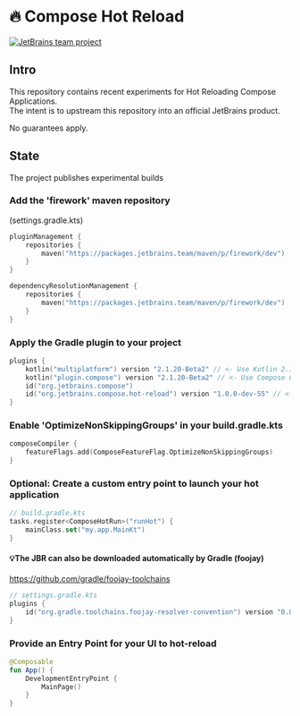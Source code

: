# 🔥 Compose Hot Reload

[![JetBrains team project](https://jb.gg/badges/incubator.svg)](https://confluence.jetbrains.com/display/ALL/JetBrains+on+GitHub)

## Intro

This repository contains recent experiments for Hot Reloading Compose Applications.  
The intent is to upstream this repository into an official JetBrains product.

No guarantees apply.

## State

The project publishes experimental builds

### Add the 'firework' maven repository

(settings.gradle.kts)

```kotlin
pluginManagement {
    repositories {
        maven("https://packages.jetbrains.team/maven/p/firework/dev")
    }
}

dependencyResolutionManagement {
    repositories {
        maven("https://packages.jetbrains.team/maven/p/firework/dev")
    }
}

```

### Apply the Gradle plugin to your project

```kotlin
plugins {
    kotlin("multiplatform") version "2.1.20-Beta2" // <- Use Kotlin 2.1.20-Beta2 or higher!
    kotlin("plugin.compose") version "2.1.20-Beta2" // <- Use Compose Compiler Plugin 2.1.20-Beta2 or higher!
    id("org.jetbrains.compose")
    id("org.jetbrains.compose.hot-reload") version "1.0.0-dev-55" // <- add this additionally
}
```

### Enable 'OptimizeNonSkippingGroups' in your build.gradle.kts

```kotlin
composeCompiler {
    featureFlags.add(ComposeFeatureFlag.OptimizeNonSkippingGroups)
}
```

### Optional: Create a custom entry point to launch your hot application

```kotlin
// build.gradle.kts
tasks.register<ComposeHotRun>("runHot") {
    mainClass.set("my.app.MainKt")
}
```

#### 💡The JBR can also be downloaded automatically by Gradle (foojay)

https://github.com/gradle/foojay-toolchains

```kotlin
// settings.gradle.kts
plugins {
    id("org.gradle.toolchains.foojay-resolver-convention") version "0.8.0"
}
```

### Provide an Entry Point for your UI to hot-reload

```kotlin
@Composable
fun App() {
    DevelopmentEntryPoint {
        MainPage()
    }
}
```

